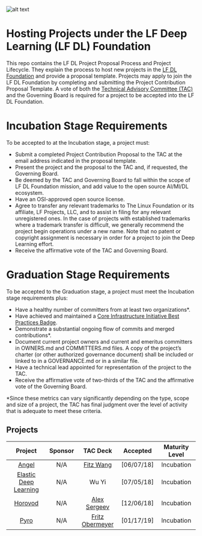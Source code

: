 ![alt text](https://www.linuxfoundation.org/wp-content/uploads/2018/08/lfdl-horizontal-color-768x63.png)

# Hosting Projects under the LF Deep Learning (LF DL) Foundation 
This repo contains the LF DL Project Proposal Process and Project Lifecycle. They explain the process to host new projects in the <a href="https://deeplearningfoundation.org/">LF DL Foundation</a> and provide a proposal template. Projects may apply to join the LF DL Foundation by completing and submitting the Project Contribution Proposal Template. A vote of both the <a href="https://lists.deeplearningfoundation.org/g/tac-general/wiki/Home">Technical Advisory Committee (TAC)</a> and the Governing Board is required for a project to be accepted into the LF DL Foundation. 

# Incubation Stage Requirements

To be accepted to at the Incubation stage, a project must:

<ul>
<li>Submit a completed Project Contribution Proposal to the TAC at the email address indicated in the proposal template.
<li>Present the project and the proposal to the TAC and, if requested, the Governing Board.
<li>Be deemed by the TAC and Governing Board to fall within the scope of LF DL Foundation mission, and add value to the open source AI/Ml/DL ecosystem.
<li>Have an OSI-approved open source license. 
<li>Agree to transfer any relevant trademarks to The Linux Foundation or its affiliate, LF Projects, LLC, and to assist in filing for any relevant unregistered ones.  In the case of projects with established trademarks where a trademark transfer is difficult, we generally recommend the project begin operations under a new name. Note that no patent or copyright assignment is necessary in order for a project to join the Deep Learning effort.
<li>Receive the affirmative vote of the TAC and Governing Board.
</ul>

# Graduation Stage Requirements

To be accepted to the Graduation stage, a project must meet the Incubation stage requirements plus:
<ul>
<li>Have a healthy number of committers from at least two organizations*.
<li>Have achieved and maintained a <a href="https://bestpractices.coreinfrastructure.org/en">Core Infrastructure Initiative Best Practices Badge</a>.
<li>Demonstrate a substantial ongoing flow of commits and merged contributions*.
<li>Document current project owners and current and emeritus committers in OWNERS.md and COMMITTERS.md files.  A copy of the project’s charter (or other authorized governance document) shall be included or linked to in a GOVERNANCE.md or in a similar file. 
<li>Have a technical lead appointed for representation of the project to the TAC.
<li>Receive the affirmative vote of two-thirds of the TAC and the affirmative vote of the Governing Board.
</ul>

*Since these metrics can vary significantly depending on the type, scope and size of a project, the TAC has final judgment over the level of activity that is adequate to meet these criteria.

## Projects

**Project**|**Sponsor**|**TAC Deck**|**Accepted**|**Maturity Level**
:-----:|:-----:|:-----:|:-----:|:-----:
[Angel](https://github.com/Angel-ML/angel/)|N/A|[Fitz Wang](https://drive.google.com/open?id=1uEz94yqA1teKFgSegB4HcDgiS47v0q82)|[06/07/18]|Incubation
[Elastic Deep Learning](https://github.com/PaddlePaddle/edl)|N/A|Wu Yi|[07/05/18]|Incubation
[Horovod](https://github.com/horovod/horovod)|N/A|[Alex Sergeev](https://drive.google.com/open?id=1cFNEA_FT-2Vw9pFaB77MYOkea1FVVLU5)|[12/06/18]|Incubation
[Pyro](https://github.com/pyro-ppl/pyro)|N/A|[Fritz Obermeyer](https://drive.google.com/file/d/1Sm9r5Fy4me48LLqaJTwrFC9BhIHE7fMJ/view)|[01/17/19]|Incubation
